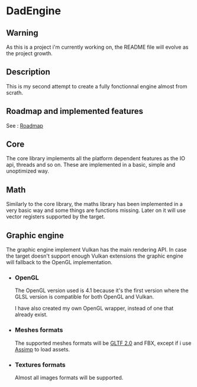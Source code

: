 # DadEngine

## Warning
As this is a project i'm currently working on, the README file will evolve as the project growth.

## Description
This is my second attempt to create a fully fonctionnal engine almost from scrath.

## Roadmap and implemented features
See : [Roadmap](https://github.com/ladevieq/DadEngine_2.0/blob/master/DadEngine_2.0/Roadmap_Tasks/checklist.tasks)

## Core
The core library implements all the platform dependent features as the IO api, threads and so on. These are implemented in a basic, simple and unoptimized way.

## Math
Similarly to the core library, the maths library has been implemented in a very basic way and some things are functions missing. Later on it will use vector registers supported by the target.

## Graphic engine
The graphic engine implement Vulkan has the main rendering API. In case the target doesn't support enough Vulkan extensions the graphic engine will fallback to the OpenGL implementation.


* ### OpenGL
    The OpenGL version used is 4.1 because it's the first version where the GLSL version is compatible for both OpenGL and Vulkan.

    I have also created my own OpenGL wrapper, instead of one that already exist.

* ### Meshes formats
    The supported meshes formats will be [GLTF 2.0](https://github.com/KhronosGroup/glTF) and FBX, except if i use [Assimp](http://assimp.sourceforge.net/) to load assets.

* ### Textures formats
    Almost all images formats will be supported.
